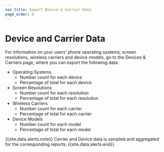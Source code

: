```yaml
---
nav_title: Export Device & Carrier Data
page_order: 9
---
```


# Device and Carrier Data

For information on your users' phone operating systems, screen resolutions, wireless carriers and device models, go to the Devices & Carriers page, where you can export the following data:

- Operating Systems
    - Number count for each device
    - Percentage of total for each device
- Screen Resolutions
    - Number count for each resolution
    - Percentage of total for each resolution
- Wireless Carriers
    - Number count for each carrier
    - Percentage of total for each carrier
- Device Models
    - Number count for each model
    - Percentage of total for each model

{{site.data.alerts.note}}
Carrier and Device data is sampled and aggregated for the corresponding reports.
{{site.data.alerts.end}}
